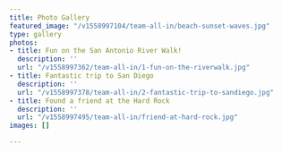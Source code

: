 ```yaml
---
title: Photo Gallery
featured_image: "/v1558997104/team-all-in/beach-sunset-waves.jpg"
type: gallery
photos:
- title: Fun on the San Antonio River Walk!
  description: ''
  url: "/v1558997362/team-all-in/1-fun-on-the-riverwalk.jpg"
- title: Fantastic trip to San Diego
  description: ''
  url: "/v1558997378/team-all-in/2-fantastic-trip-to-sandiego.jpg"
- title: Found a friend at the Hard Rock
  description: ''
  url: "/v1558997495/team-all-in/friend-at-hard-rock.jpg"
images: []

---
```


